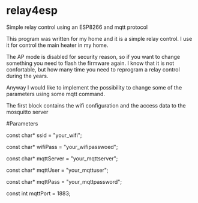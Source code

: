 # relay4esp
Simple relay control using an ESP8266 and mqtt protocol

This program was written for my home and it is a simple relay control.
I use it for control the main heater in my home.

The AP mode is disabled for security reason, so if you want to change something you need to flash the firmware again. I know that it is not confortable, but how many time you need to reprogram a relay control during the years.

Anyway I would like to implement the possibility to change some of the parameters using some mqtt command. 

The first block contains the wifi configuration  and the access data to the mosquitto server

#Parameters

const char* ssid = "your_wifi";

const char* wifiPass = "your_wifipasswoed";

const char* mqttServer = "your_mqttserver";

const char* mqttUser = "your_mqttuser";

const char* mqttPass = "your_mqttpassword";

const int mqttPort = 1883;


